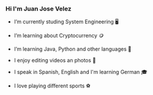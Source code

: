 ### Hi I'm Juan Jose Velez



- I’m currently studing System Engineering 🖥 

- I’m learning about Cryptocurrency 🪙

- I’m learning Java, Python and other languages 🤔 

- I enjoy editing videos an photos 🎥 

- I speak in Spanish, English and I'm learning German 🎓 

- I love playing different sports ⚽️ 
